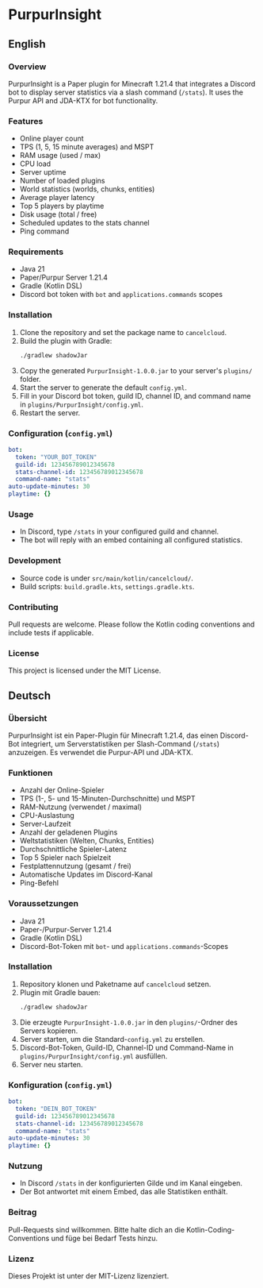 # PurpurInsight



## English

### Overview
PurpurInsight is a Paper plugin for Minecraft 1.21.4 that integrates a Discord bot to display server statistics via a slash command (`/stats`). It uses the Purpur API and JDA-KTX for bot functionality.

### Features
- Online player count
- TPS (1, 5, 15 minute averages) and MSPT
- RAM usage (used / max)
- CPU load
- Server uptime
- Number of loaded plugins
- World statistics (worlds, chunks, entities)
- Average player latency
- Top 5 players by playtime
- Disk usage (total / free)
- Scheduled updates to the stats channel
- Ping command

### Requirements
- Java 21
- Paper/Purpur Server 1.21.4
- Gradle (Kotlin DSL)
- Discord bot token with `bot` and `applications.commands` scopes

### Installation
1. Clone the repository and set the package name to `cancelcloud`.
2. Build the plugin with Gradle:
   ```bash
   ./gradlew shadowJar

3. Copy the generated `PurpurInsight-1.0.0.jar` to your server's `plugins/` folder.
4. Start the server to generate the default `config.yml`.
5. Fill in your Discord bot token, guild ID, channel ID, and command name in `plugins/PurpurInsight/config.yml`.
6. Restart the server.

### Configuration (`config.yml`)

```yaml
bot:
  token: "YOUR_BOT_TOKEN"
  guild-id: 123456789012345678
  stats-channel-id: 123456789012345678
  command-name: "stats"
auto-update-minutes: 30
playtime: {}
```

### Usage

* In Discord, type `/stats` in your configured guild and channel.
* The bot will reply with an embed containing all configured statistics.

### Development

* Source code is under `src/main/kotlin/cancelcloud/`.
* Build scripts: `build.gradle.kts`, `settings.gradle.kts`.

### Contributing

Pull requests are welcome. Please follow the Kotlin coding conventions and include tests if applicable.

### License

This project is licensed under the MIT License.

## Deutsch

### Übersicht
PurpurInsight ist ein Paper-Plugin für Minecraft 1.21.4, das einen Discord-Bot integriert, um Serverstatistiken per Slash-Command (`/stats`) anzuzeigen. Es verwendet die Purpur-API und JDA-KTX.

### Funktionen
- Anzahl der Online-Spieler
- TPS (1-, 5- und 15-Minuten-Durchschnitte) und MSPT
- RAM-Nutzung (verwendet / maximal)
- CPU-Auslastung
- Server-Laufzeit
- Anzahl der geladenen Plugins
- Weltstatistiken (Welten, Chunks, Entities)
- Durchschnittliche Spieler-Latenz
- Top 5 Spieler nach Spielzeit
- Festplattennutzung (gesamt / frei)
- Automatische Updates im Discord-Kanal
- Ping-Befehl

### Voraussetzungen
- Java 21
- Paper-/Purpur-Server 1.21.4
- Gradle (Kotlin DSL)
- Discord-Bot-Token mit `bot`- und `applications.commands`-Scopes

### Installation
1. Repository klonen und Paketname auf `cancelcloud` setzen.
2. Plugin mit Gradle bauen:
   ```bash
   ./gradlew shadowJar

3. Die erzeugte `PurpurInsight-1.0.0.jar` in den `plugins/`-Ordner des Servers kopieren.
4. Server starten, um die Standard-`config.yml` zu erstellen.
5. Discord-Bot-Token, Guild-ID, Channel-ID und Command-Name in `plugins/PurpurInsight/config.yml` ausfüllen.
6. Server neu starten.

### Konfiguration (`config.yml`)

```yaml
bot:
  token: "DEIN_BOT_TOKEN"
  guild-id: 123456789012345678
  stats-channel-id: 123456789012345678
  command-name: "stats"
auto-update-minutes: 30
playtime: {}
```

### Nutzung

* In Discord `/stats` in der konfigurierten Gilde und im Kanal eingeben.
* Der Bot antwortet mit einem Embed, das alle Statistiken enthält.

### Beitrag

Pull-Requests sind willkommen. Bitte halte dich an die Kotlin-Coding-Conventions und füge bei Bedarf Tests hinzu.

### Lizenz

Dieses Projekt ist unter der MIT-Lizenz lizenziert.